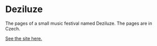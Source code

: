 # Deziluze
The pages of a small music festival named Deziluze. The pages are in Czech.

[See the site here.](http://deziluze.eu/)